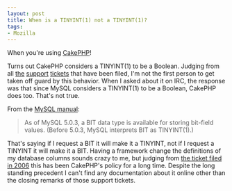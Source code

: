 ```yaml
---
layout: post
title: When is a TINYINT(1) not a TINYINT(1)?
tags:
- Mozilla
---
```

<p>When you're using <a href="http://cakephp.org/">CakePHP</a>!</p>

<p>Turns out CakePHP considers a TINYINT(1) to be a Boolean.  Judging from all
<a href="https://trac.cakephp.org/ticket/1253">the</a> <a
href="https://trac.cakephp.org/ticket/3903">support</a> <a
href="https://trac.cakephp.org/ticket/4026">tickets</a> that have been filed,
I'm not the first person to get taken off guard by this behavior.  When I asked
about it on IRC, the response was that since MySQL considers a TINYINT(1) to be
a Boolean, CakePHP does too.  That's not true.</p>

<p>From the <a href="http://dev.mysql.com/doc/refman/5.0/en/numeric-types.html">MySQL manual</a>:</p>

> As of MySQL 5.0.3, a BIT data type is available for storing bit-field values.
> (Before 5.0.3, MySQL interprets BIT as TINYINT(1).)

<p>That's saying if I request a BIT it will make it a TINYINT, not if I request
a TINYINT it will make it a BIT.  Having a framework change the definitions of
my database columns sounds crazy to me, but judging from <a
href="https://trac.cakephp.org/ticket/1253">the ticket filed in 2006</a> this
has been CakePHP's policy for a long time.  Despite the long standing precedent
I can't find any documentation about it online other than the closing remarks of
those support tickets.  </p>
